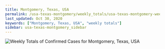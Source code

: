 ```yaml
---
title: Montgomery, Texas, USA
permalink: /usa-texas-montgomery/weekly_totals/usa-texas-montgomery-weekly_totals.html
last_updated: Oct 30, 2020
keywords: ["Montgomery, Texas, USA", "weekly totals"]
sidebar: usa-texas-montgomery_sidebar
---
```


![Weekly Totals of Confirmed Cases for Montgomery, Texas, USA](/covid_tracker/images/graphs/usa-texas-montgomery-weekly_totals_graph.png)
